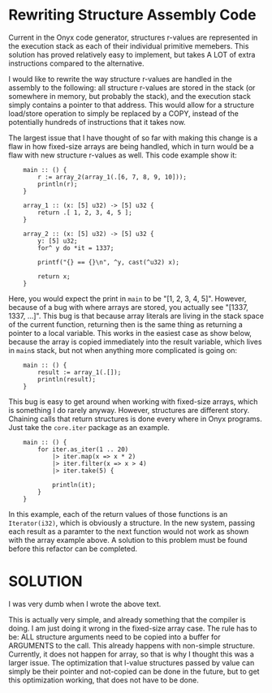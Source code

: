 Rewriting Structure Assembly Code
=================================

Current in the Onyx code generator, structures r-values are represented
in the execution stack as each of their individual primitive memebers.
This solution has proved relatively easy to implement, but takes A LOT
of extra instructions compared to the alternative.

I would like to rewrite the way structure r-values are handled in the
assembly to the following: all structure r-values are stored in the stack
(or somewhere in memory, but probably the stack), and the execution stack
simply contains a pointer to that address. This would allow for a structure
load/store operation to simply be replaced by a COPY, instead of the potentially
hundreds of instructions that it takes now.


The largest issue that I have thought of so far with making this change
is a flaw in how fixed-size arrays are being handled, which in turn would
be a flaw with new structure r-values as well. This code example show it:

        main :: () {
            r := array_2(array_1(.[6, 7, 8, 9, 10]));
            println(r);
        }

        array_1 :: (x: [5] u32) -> [5] u32 {
            return .[ 1, 2, 3, 4, 5 ];
        }

        array_2 :: (x: [5] u32) -> [5] u32 {
            y: [5] u32;
            for^ y do *it = 1337;

            printf("{} == {}\n", ^y, cast(^u32) x);

            return x;
        }

Here, you would expect the print in `main` to be "[1, 2, 3, 4, 5]". However,
because of a bug with where arrays are stored, you actually see "[1337, 1337, ...]".
This bug is that because array literals are living in the stack space of the
current function, returning then is the same thing as returning a pointer to
a local variable. This works in the easiest case as show below, because the
array is copied immediately into the result variable, which lives in `main`s
stack, but not when anything more complicated is going on:
        
        main :: () {
            result := array_1(.[]);
            println(result);
        }

This bug is easy to get around when working with fixed-size arrays, which is
something I do rarely anyway. However, structures are different story. Chaining
calls that return structures is done every where in Onyx programs. Just take the
`core.iter` package as an example.

        main :: () {
            for iter.as_iter(1 .. 20)
                |> iter.map(x => x * 2)
                |> iter.filter(x => x > 4)
                |> iter.take(5) {

                println(it);
            }
        }

In this example, each of the return values of those functions is an `Iterator(i32)`,
which is obviously a structure. In the new system, passing each result as a paramter
to the next function would not work as shown with the array example above. A solution
to this problem must be found before this refactor can be completed.





SOLUTION
========

I was very dumb when I wrote the above text.

This is actually very simple, and already something that the compiler is doing. I am
just doing it wrong in the fixed-size array case. The rule has to be: ALL structure
arguments need to be copied into a buffer for ARGUMENTS to the call. This already
happens with non-simple structure. Currently, it does not happen for array, so that
is why I thought this was a larger issue. The optimization that l-value structures
passed by value can simply be their pointer and not-copied can be done in the future,
but to get this optimization working, that does not have to be done.
